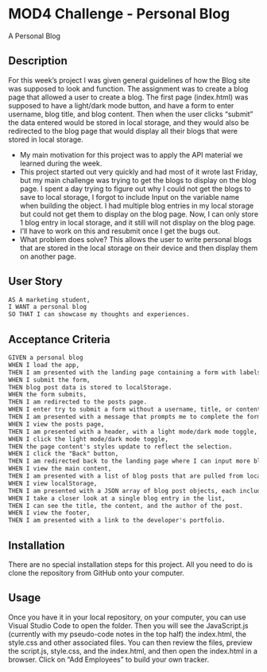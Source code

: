 # MOD4 Challenge - Personal Blog
 A Personal Blog

## Description

For this week’s project I was given general guidelines of how the Blog site was supposed to look and function. The assignment was to create a blog page that allowed a user to create a blog. The first page (index.html) was supposed to have a light/dark mode button, and have a form to enter username, blog title, and blog content. Then when the user clicks “submit” the data entered would be stored in local storage, and they would also be redirected to the blog page that would display all their blogs that were stored in local storage.

- My main motivation for this project was to apply the API material we learned during the week. 
- This project started out very quickly and had most of it wrote last Friday, but my main challenge was trying to get the blogs to display on the blog page. I spent a day trying to figure out why I could not get the blogs to save to local storage, I forgot to include Input on the variable name when building the object. I had multiple blog entries in my local storage but could not get them to display on the blog page. Now, I can only store 1 blog entry in local storage, and it still will not display on the blog page.
- I’ll have to work on this and resubmit once I get the bugs out.
- What problem does solve? This allows the user to write personal blogs that are stored in the local storage on their device and then display them on another page.


## User Story

```md
AS A marketing student,
I WANT a personal blog
SO THAT I can showcase my thoughts and experiences.
```

## Acceptance Criteria

```md
GIVEN a personal blog
WHEN I load the app,
THEN I am presented with the landing page containing a form with labels and inputs for username, blog title, and blog content.
WHEN I submit the form,
THEN blog post data is stored to localStorage.
WHEN the form submits,
THEN I am redirected to the posts page.
WHEN I enter try to submit a form without a username, title, or content,
THEN I am presented with a message that prompts me to complete the form.
WHEN I view the posts page,
THEN I am presented with a header, with a light mode/dark mode toggle, and a "Back" button.
WHEN I click the light mode/dark mode toggle,
THEN the page content's styles update to reflect the selection.
WHEN I click the "Back" button,
THEN I am redirected back to the landing page where I can input more blog entries.
WHEN I view the main content,
THEN I am presented with a list of blog posts that are pulled from localStorage.
WHEN I view localStorage,
THEN I am presented with a JSON array of blog post objects, each including the post author's username, title of the post, and post's content.
WHEN I take a closer look at a single blog entry in the list,
THEN I can see the title, the content, and the author of the post.
WHEN I view the footer,
THEN I am presented with a link to the developer's portfolio.
```

## Installation

There are no special installation steps for this project. All you need to do is clone the repository from GitHub onto your computer.

## Usage

Once you have it in your local repository, on your computer, you can use Visual Studio Code to open the folder. Then you will see the JavaScript.js (currently with my pseudo-code notes in the top half) the index.html, the style.css and other associated files. You can then review the files, preview the script.js, style.css, and the index.html, and then open the index.html in a browser. Click on “Add Employees” to build your own tracker.





